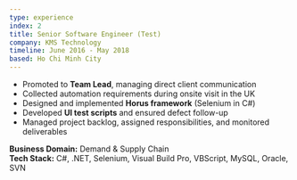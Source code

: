 ```yaml
---
type: experience
index: 2
title: Senior Software Engineer (Test)
company: KMS Technology
timeline: June 2016 - May 2018
based: Ho Chi Minh City
---
```


- Promoted to **Team Lead**, managing direct client communication
- Collected automation requirements during onsite visit in the UK
- Designed and implemented **Horus framework** (Selenium in C#)
- Developed **UI test scripts** and ensured defect follow-up
- Managed project backlog, assigned responsibilities, and monitored deliverables

**Business Domain:** Demand & Supply Chain  
**Tech Stack:** C#, .NET, Selenium, Visual Build Pro, VBScript, MySQL, Oracle, SVN
